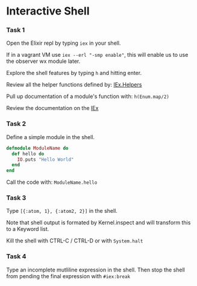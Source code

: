 # Interactive Shell

### Task 1

Open the Elixir repl by typing `iex` in your shell.

If in a vagrant VM use `iex --erl "-smp enable"`, this will enable us to use the observer wx module later.

Explore the shell features by typing `h` and hitting enter.

Review all the helper functions defined by: [IEx.Helpers](http://elixir-lang.org/docs/v1.0/iex/IEx.Helpers.html)

Pull up documentation of a module's function with: `h(Enum.map/2)`

Review the documentation on the [IEx](http://elixir-lang.org/docs/stable/iex/IEx.html)

### Task 2

Define a simple module in the shell.

```elixir
defmodule ModuleName do
  def hello do
    IO.puts "Hello World"
  end
end
```

Call the code with: `ModuleName.hello`

### Task 3

Type `[{:atom, 1}, {:atom2, 2}]` in the shell. 

Note that shell output is formated by Kernel.inspect and will transform this to a Keyword list.

Kill the shell with CTRL-C / CTRL-D or with `System.halt`

### Task 4

Type an incomplete mutliline expression in the shell. Then stop the shell from pending the final expression with `#iex:break`